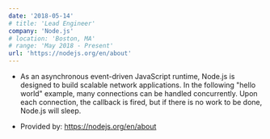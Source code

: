 ```yaml
---
date: '2018-05-14'
# title: 'Lead Engineer'
company: 'Node.js'
# location: 'Boston, MA'
# range: 'May 2018 - Present'
url: 'https://nodejs.org/en/about'
---
```


- As an asynchronous event-driven JavaScript runtime, Node.js is designed to build scalable network applications. In the following "hello world" example, many connections can be handled concurrently. Upon each connection, the callback is fired, but if there is no work to be done, Node.js will sleep.

- Provided by: https://nodejs.org/en/about